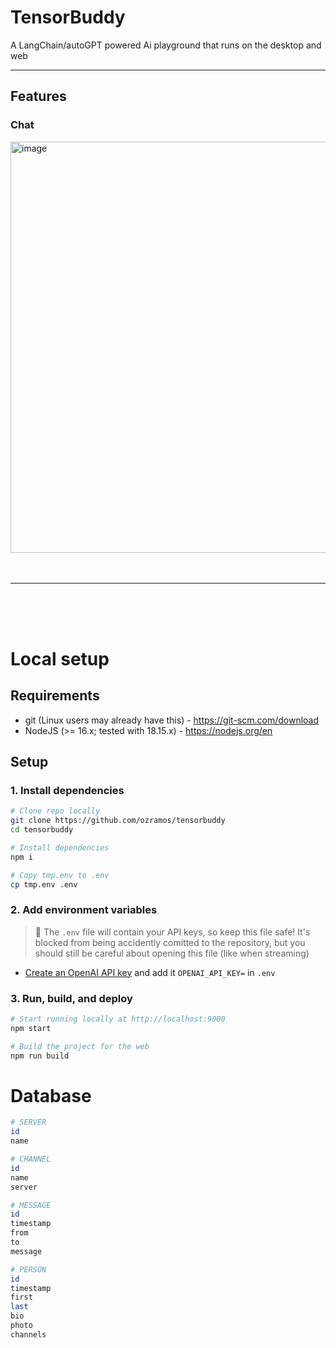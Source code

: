 # TensorBuddy

A LangChain/autoGPT powered Ai playground that runs on the desktop and web

---

## Features
### Chat
<img width="658" alt="image" src="https://user-images.githubusercontent.com/69949201/236559884-6fa4ac20-748f-40db-9994-4d7f4dacbd01.png">

<br>
<br>
<br>
<hr>
<br>
<br>
<br>

# Local setup
## Requirements
- git (Linux users may already have this) - https://git-scm.com/download
- NodeJS (>= 16.x; tested with 18.15.x) - https://nodejs.org/en

## Setup
### 1. Install dependencies
```bash
# Clone repo locally
git clone https://github.com/ozramos/tensorbuddy
cd tensorbuddy

# Install dependencies
npm i

# Copy tmp.env to .env
cp tmp.env .env
```

### 2. Add environment variables
> 🚨 The `.env` file will contain your API keys, so keep this file safe! It's blocked from being accidently comitted to the repository, but you should still be careful about opening this file (like when streaming)

- [Create an OpenAI API key](https://platform.openai.com/account/api-keys) and add it `OPENAI_API_KEY=` in `.env`


### 3. Run, build, and deploy
```bash
# Start running locally at http://localhost:9000
npm start

# Build the project for the web
npm run build
```


# Database
```bash
# SERVER
id
name

# CHANNEL
id
name
server

# MESSAGE
id
timestamp
from
to
message

# PERSON
id
timestamp
first
last
bio
photo
channels
```

